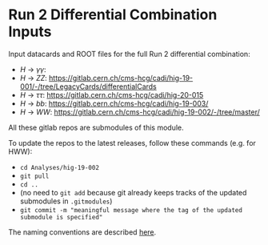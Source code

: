# Run 2 Differential Combination Inputs

Input datacards and ROOT files for the full Run 2 differential combination:

- $H$ -> $\gamma \gamma$: 
- $H$ -> $ZZ$: https://gitlab.cern.ch/cms-hcg/cadi/hig-19-001/-/tree/LegacyCards/differentialCards
- $H$ -> $\tau\tau$: https://gitlab.cern.ch/cms-hcg/cadi/hig-20-015
- $H$ -> $bb$: https://gitlab.cern.ch/cms-hcg/cadi/hig-19-003/
- $H$ -> $WW$: https://gitlab.cern.ch/cms-hcg/cadi/hig-19-002/-/tree/master/

All these gitlab repos are submodules of this module. 

To update the repos to the latest releases, follow these commands (e.g. for HWW):
- ```cd Analyses/hig-19-002```
- ```git pull```
- ```cd ..```
- (no need to ```git add``` because git already keeps tracks of the updated submodules in ```.gitmodules```)
- ```git commit -m "meaningful message where the tag of the updated submodule is specified"```

The naming conventions are described [here](https://twiki.cern.ch/twiki/bin/viewauth/CMS/HiggsWG/HiggsDifferentialConventions).